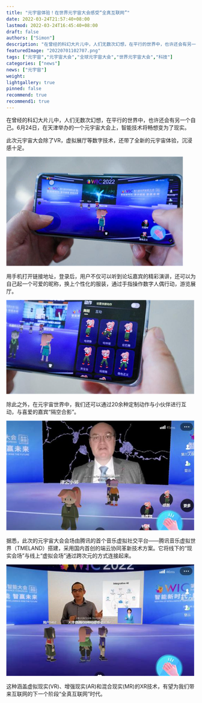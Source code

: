 ```yaml
---
title: "元宇宙体验！在世界元宇宙大会感受“全真互联网”"
date: 2022-03-24T21:57:40+08:00
lastmod: 2022-03-24T16:45:40+08:00
draft: false
authors: ["Simon"]
description: "在曾经的科幻大片儿中，人们无数次幻想，在平行的世界中，也许还会有另一个自己。6月24日，在天津举办的一个元宇宙大会上，智能技术将畅想变为了现实。"
featuredImage: "20220701102707.png"
tags: ["元宇宙","元宇宙大会","全球元宇宙大会","世界元宇宙大会","科技"]
categories: ["news"]
news: ["元宇宙"]
weight: 
lightgallery: true
pinned: false
recommend: true
recommend1: true
---
```

在曾经的科幻大片儿中，人们无数次幻想，在平行的世界中，也许还会有另一个自己。6月24日，在天津举办的一个元宇宙大会上，智能技术将畅想变为了现实。

此次元宇宙大会除了VR，虚拟展厅等数字技术，还带了全新的元宇宙体验，沉浸感十足。

![配图一](20220701102707.png)

用手机打开链接地址，登录后，用户不仅可以听到论坛嘉宾的精彩演讲，还可以为自己起一个可爱的昵称，换上个性化的服装，通过手指操作数字人偶行动，游览展厅。

![配图一](20220701102733.png)

除此之外，在元宇宙世界中，我们还可以通过20余种定制动作与小伙伴进行互动，与喜爱的嘉宾“隔空合影”。

![配图一](20220701102746.png)

据悉，此次的元宇宙大会会场由腾讯的首个音乐虚拟社交平台——腾讯音乐虚拟世界（TMELAND）搭建，采用国内首创的端云协同革新技术方案。它将线下的“现实会场”与线上“虚拟会场”通过跨次元的方式连接起来。

![配图一](0220701102755.png)


这种涵盖虚拟现实(VR)、增强现实(AR)和混合现实(MR)的XR技术，有望为我们带来互联网的下一个阶段“全真互联网”时代。